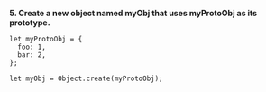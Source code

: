 **5. Create a new object named myObj that uses myProtoObj as its prototype.**

```
let myProtoObj = {
  foo: 1,
  bar: 2,
};
```

```
let myObj = Object.create(myProtoObj);
```
